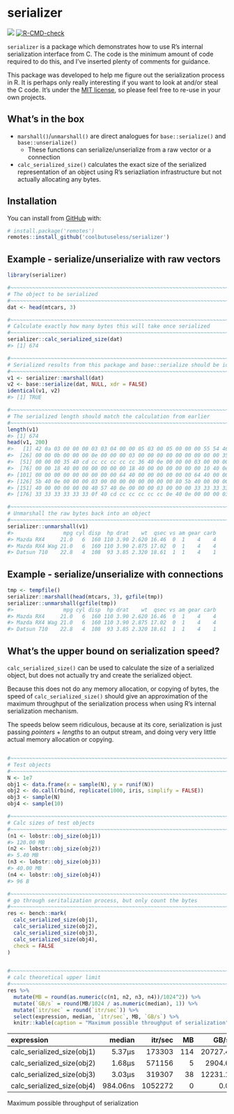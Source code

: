 
<!-- README.md is generated from README.Rmd. Please edit that file -->

# serializer

<!-- badges: start -->

![](https://img.shields.io/badge/cool-useless-green.svg)
[![R-CMD-check](https://github.com/coolbutuseless/serializer/actions/workflows/R-CMD-check.yaml/badge.svg)](https://github.com/coolbutuseless/serializer/actions/workflows/R-CMD-check.yaml)
<!-- badges: end -->

`serializer` is a package which demonstrates how to use R’s internal
serialization interface from C. The code is the minimum amount of code
required to do this, and I’ve inserted plenty of comments for guidance.

This package was developed to help me figure out the serialization
process in R. It is perhaps only really interesting if you want to look
at and/or steal the C code. It’s under the [MIT
license](https://mit-license.org/), so please feel free to re-use in
your own projects.

## What’s in the box

- `marshall()`/`unmarshall()` are direct analogues for
  `base::serialize()` and `base::unserialize()`
  - These functions can serialize/unserialize from a raw vector or a
    connection
- `calc_serialized_size()` calculates the exact size of the serialized
  representation of an object using R’s seriazliation infrastructure but
  not actually allocating any bytes.

## Installation

You can install from
[GitHub](https://github.com/coolbutuseless/serializer) with:

``` r
# install.package('remotes')
remotes::install_github('coolbutuseless/serializer')
```

## Example - serialize/unserialize with raw vectors

``` r
library(serializer)

#~~~~~~~~~~~~~~~~~~~~~~~~~~~~~~~~~~~~~~~~~~~~~~~~~~~~~~~~~~~~~~~~~~~~~~~~~~~~~
# The object to be serialized
#~~~~~~~~~~~~~~~~~~~~~~~~~~~~~~~~~~~~~~~~~~~~~~~~~~~~~~~~~~~~~~~~~~~~~~~~~~~~~
dat <- head(mtcars, 3)

#~~~~~~~~~~~~~~~~~~~~~~~~~~~~~~~~~~~~~~~~~~~~~~~~~~~~~~~~~~~~~~~~~~~~~~~~~~~~~
# Calculate exactly how many bytes this will take once serialized
#~~~~~~~~~~~~~~~~~~~~~~~~~~~~~~~~~~~~~~~~~~~~~~~~~~~~~~~~~~~~~~~~~~~~~~~~~~~~~
serializer::calc_serialized_size(dat)
#> [1] 674

#~~~~~~~~~~~~~~~~~~~~~~~~~~~~~~~~~~~~~~~~~~~~~~~~~~~~~~~~~~~~~~~~~~~~~~~~~~~~~
# Serialized results from this package and base::serialize should be identical
#~~~~~~~~~~~~~~~~~~~~~~~~~~~~~~~~~~~~~~~~~~~~~~~~~~~~~~~~~~~~~~~~~~~~~~~~~~~~~
v1 <- serializer::marshall(dat)
v2 <- base::serialize(dat, NULL, xdr = FALSE)
identical(v1, v2)
#> [1] TRUE

#~~~~~~~~~~~~~~~~~~~~~~~~~~~~~~~~~~~~~~~~~~~~~~~~~~~~~~~~~~~~~~~~~~~~~~~~~~~~~
# The serialized length should match the calculation from earlier
#~~~~~~~~~~~~~~~~~~~~~~~~~~~~~~~~~~~~~~~~~~~~~~~~~~~~~~~~~~~~~~~~~~~~~~~~~~~~~
length(v1)
#> [1] 674
head(v1, 200)
#>   [1] 42 0a 03 00 00 00 03 03 04 00 00 05 03 00 05 00 00 00 55 54 46 2d 38 13 03
#>  [26] 00 00 0b 00 00 00 0e 00 00 00 03 00 00 00 00 00 00 00 00 00 35 40 00 00 00
#>  [51] 00 00 00 35 40 cd cc cc cc cc cc 36 40 0e 00 00 00 03 00 00 00 00 00 00 00
#>  [76] 00 00 18 40 00 00 00 00 00 00 18 40 00 00 00 00 00 00 10 40 0e 00 00 00 03
#> [101] 00 00 00 00 00 00 00 00 00 64 40 00 00 00 00 00 00 64 40 00 00 00 00 00 00
#> [126] 5b 40 0e 00 00 00 03 00 00 00 00 00 00 00 00 80 5b 40 00 00 00 00 00 80 5b
#> [151] 40 00 00 00 00 00 40 57 40 0e 00 00 00 03 00 00 00 33 33 33 33 33 33 0f 40
#> [176] 33 33 33 33 33 33 0f 40 cd cc cc cc cc cc 0e 40 0e 00 00 00 03 00 00 00 f6

#~~~~~~~~~~~~~~~~~~~~~~~~~~~~~~~~~~~~~~~~~~~~~~~~~~~~~~~~~~~~~~~~~~~~~~~~~~~~~
# Unmarshall the raw bytes back into an object  
#~~~~~~~~~~~~~~~~~~~~~~~~~~~~~~~~~~~~~~~~~~~~~~~~~~~~~~~~~~~~~~~~~~~~~~~~~~~~~
serializer::unmarshall(v1)
#>                mpg cyl disp  hp drat    wt  qsec vs am gear carb
#> Mazda RX4     21.0   6  160 110 3.90 2.620 16.46  0  1    4    4
#> Mazda RX4 Wag 21.0   6  160 110 3.90 2.875 17.02  0  1    4    4
#> Datsun 710    22.8   4  108  93 3.85 2.320 18.61  1  1    4    1
```

## Example - serialize/unserialize with connections

``` r
tmp <- tempfile()
serializer::marshall(head(mtcars, 3), gzfile(tmp))
serializer::unmarshall(gzfile(tmp))
#>                mpg cyl disp  hp drat    wt  qsec vs am gear carb
#> Mazda RX4     21.0   6  160 110 3.90 2.620 16.46  0  1    4    4
#> Mazda RX4 Wag 21.0   6  160 110 3.90 2.875 17.02  0  1    4    4
#> Datsun 710    22.8   4  108  93 3.85 2.320 18.61  1  1    4    1
```

## What’s the upper bound on serialization speed?

`calc_serialized_size()` can be used to calculate the size of a
serialized object, but does not actually try and create the serialized
object.

Because this does not do any memory allocation, or copying of bytes, the
speed of `calc_serialized_size()` should give an approximation of the
maximum throughput of the serialization process when using R’s internal
serialization mechanism.

The speeds below seem ridiculous, because at its core, serialization is
just passing *pointers* + *lengths* to an output stream, and doing very
very little actual memory allocation or copying.

``` r

#~~~~~~~~~~~~~~~~~~~~~~~~~~~~~~~~~~~~~~~~~~~~~~~~~~~~~~~~~~~~~~~~~~~~~~~~~~~~~
# Test objects
#~~~~~~~~~~~~~~~~~~~~~~~~~~~~~~~~~~~~~~~~~~~~~~~~~~~~~~~~~~~~~~~~~~~~~~~~~~~~~
N <- 1e7
obj1 <- data.frame(x = sample(N), y = runif(N))
obj2 <- do.call(rbind, replicate(1000, iris, simplify = FALSE))
obj3 <- sample(N)
obj4 <- sample(10)

#~~~~~~~~~~~~~~~~~~~~~~~~~~~~~~~~~~~~~~~~~~~~~~~~~~~~~~~~~~~~~~~~~~~~~~~~~~~~~
# Calc sizes of test objects
#~~~~~~~~~~~~~~~~~~~~~~~~~~~~~~~~~~~~~~~~~~~~~~~~~~~~~~~~~~~~~~~~~~~~~~~~~~~~~
(n1 <- lobstr::obj_size(obj1))
#> 120.00 MB
(n2 <- lobstr::obj_size(obj2))
#> 5.40 MB
(n3 <- lobstr::obj_size(obj3))
#> 40.00 MB
(n4 <- lobstr::obj_size(obj4))
#> 96 B

#~~~~~~~~~~~~~~~~~~~~~~~~~~~~~~~~~~~~~~~~~~~~~~~~~~~~~~~~~~~~~~~~~~~~~~~~~~~~~
# go through seritalization process, but only count the bytes
#~~~~~~~~~~~~~~~~~~~~~~~~~~~~~~~~~~~~~~~~~~~~~~~~~~~~~~~~~~~~~~~~~~~~~~~~~~~~~
res <- bench::mark(
  calc_serialized_size(obj1),
  calc_serialized_size(obj2),
  calc_serialized_size(obj3),
  calc_serialized_size(obj4),
  check = FALSE
)


#~~~~~~~~~~~~~~~~~~~~~~~~~~~~~~~~~~~~~~~~~~~~~~~~~~~~~~~~~~~~~~~~~~~~~~~~~~~~~
# calc theoretical upper limit
#~~~~~~~~~~~~~~~~~~~~~~~~~~~~~~~~~~~~~~~~~~~~~~~~~~~~~~~~~~~~~~~~~~~~~~~~~~~~~
res %>% 
  mutate(MB = round(as.numeric(c(n1, n2, n3, n4))/1024^2)) %>%
  mutate(`GB/s` = round(MB/1024 / as.numeric(median), 1)) %>%
  mutate(`itr/sec` = round(`itr/sec`)) %>%
  select(expression, median, `itr/sec`, MB, `GB/s`) %>%
  knitr::kable(caption = "Maximum possible throughput of serialization")
```

| expression                 |   median | itr/sec |  MB |    GB/s |
|:---------------------------|---------:|--------:|----:|--------:|
| calc_serialized_size(obj1) |   5.37µs |  173303 | 114 | 20727.4 |
| calc_serialized_size(obj2) |   1.68µs |  571156 |   5 |  2904.6 |
| calc_serialized_size(obj3) |   3.03µs |  319307 |  38 | 12231.1 |
| calc_serialized_size(obj4) | 984.06ns | 1052272 |   0 |     0.0 |

Maximum possible throughput of serialization
